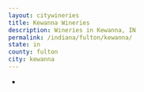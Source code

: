 ```yaml
---
layout: citywineries
title: Kewanna Wineries
description: Wineries in Kewanna, IN
permalink: /indiana/fulton/kewanna/
state: in
county: fulton
city: kewanna
---
```

-
